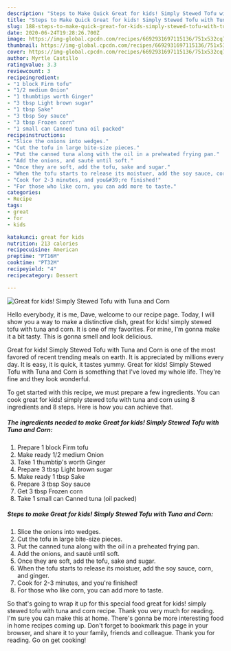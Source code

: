 ```yaml
---
description: "Steps to Make Quick Great for kids! Simply Stewed Tofu with Tuna and Corn"
title: "Steps to Make Quick Great for kids! Simply Stewed Tofu with Tuna and Corn"
slug: 188-steps-to-make-quick-great-for-kids-simply-stewed-tofu-with-tuna-and-corn
date: 2020-06-24T19:28:26.700Z
image: https://img-global.cpcdn.com/recipes/6692931697115136/751x532cq70/great-for-kids-simply-stewed-tofu-with-tuna-and-corn-recipe-main-photo.jpg
thumbnail: https://img-global.cpcdn.com/recipes/6692931697115136/751x532cq70/great-for-kids-simply-stewed-tofu-with-tuna-and-corn-recipe-main-photo.jpg
cover: https://img-global.cpcdn.com/recipes/6692931697115136/751x532cq70/great-for-kids-simply-stewed-tofu-with-tuna-and-corn-recipe-main-photo.jpg
author: Myrtle Castillo
ratingvalue: 3.3
reviewcount: 3
recipeingredient:
- "1 block Firm tofu"
- "1/2 medium Onion"
- "1 thumbtips worth Ginger"
- "3 tbsp Light brown sugar"
- "1 tbsp Sake"
- "3 tbsp Soy sauce"
- "3 tbsp Frozen corn"
- "1 small can Canned tuna oil packed"
recipeinstructions:
- "Slice the onions into wedges."
- "Cut the tofu in large bite-size pieces."
- "Put the canned tuna along with the oil in a preheated frying pan."
- "Add the onions, and sauté until soft."
- "Once they are soft, add the tofu, sake and sugar."
- "When the tofu starts to release its moistuer, add the soy sauce, corn, and ginger."
- "Cook for 2-3 minutes, and you&#39;re finished!"
- "For those who like corn, you can add more to taste."
categories:
- Recipe
tags:
- great
- for
- kids

katakunci: great for kids 
nutrition: 213 calories
recipecuisine: American
preptime: "PT16M"
cooktime: "PT32M"
recipeyield: "4"
recipecategory: Dessert

---
```



![Great for kids! Simply Stewed Tofu with Tuna and Corn](https://img-global.cpcdn.com/recipes/6692931697115136/751x532cq70/great-for-kids-simply-stewed-tofu-with-tuna-and-corn-recipe-main-photo.jpg)

Hello everybody, it is me, Dave, welcome to our recipe page. Today, I will show you a way to make a distinctive dish, great for kids! simply stewed tofu with tuna and corn. It is one of my favorites. For mine, I'm gonna make it a bit tasty. This is gonna smell and look delicious.



Great for kids! Simply Stewed Tofu with Tuna and Corn is one of the most favored of recent trending meals on earth. It is appreciated by millions every day. It is easy, it is quick, it tastes yummy. Great for kids! Simply Stewed Tofu with Tuna and Corn is something that I've loved my whole life. They're fine and they look wonderful.


To get started with this recipe, we must prepare a few ingredients. You can cook great for kids! simply stewed tofu with tuna and corn using 8 ingredients and 8 steps. Here is how you can achieve that.

<!--inarticleads1-->

##### The ingredients needed to make Great for kids! Simply Stewed Tofu with Tuna and Corn:

1. Prepare 1 block Firm tofu
1. Make ready 1/2 medium Onion
1. Take 1 thumbtip&#39;s worth Ginger
1. Prepare 3 tbsp Light brown sugar
1. Make ready 1 tbsp Sake
1. Prepare 3 tbsp Soy sauce
1. Get 3 tbsp Frozen corn
1. Take 1 small can Canned tuna (oil packed)




<!--inarticleads2-->

##### Steps to make Great for kids! Simply Stewed Tofu with Tuna and Corn:

1. Slice the onions into wedges.
1. Cut the tofu in large bite-size pieces.
1. Put the canned tuna along with the oil in a preheated frying pan.
1. Add the onions, and sauté until soft.
1. Once they are soft, add the tofu, sake and sugar.
1. When the tofu starts to release its moistuer, add the soy sauce, corn, and ginger.
1. Cook for 2-3 minutes, and you&#39;re finished!
1. For those who like corn, you can add more to taste.




So that's going to wrap it up for this special food great for kids! simply stewed tofu with tuna and corn recipe. Thank you very much for reading. I'm sure you can make this at home. There's gonna be more interesting food in home recipes coming up. Don't forget to bookmark this page in your browser, and share it to your family, friends and colleague. Thank you for reading. Go on get cooking!
